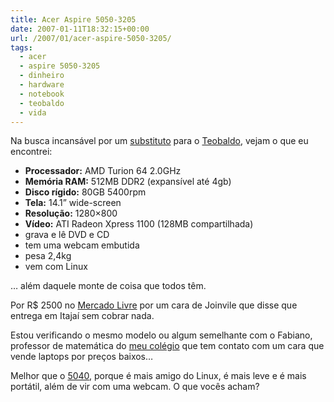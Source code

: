 ```yaml
---
title: Acer Aspire 5050-3205
date: 2007-01-11T18:32:15+00:00
url: /2007/01/acer-aspire-5050-3205/
tags:
  - acer
  - aspire 5050-3205
  - dinheiro
  - hardware
  - notebook
  - teobaldo
  - vida
---
```


Na busca incansável por um [substituto][1] para o [Teobaldo][2], vejam o que eu encontrei:

- **Processador:** AMD Turion 64 2.0GHz
- **Memória RAM:** 512MB DDR2 (expansível até 4gb)
- **Disco rígido:** 80GB 5400rpm
- **Tela:** 14.1” wide-screen
- **Resolução:** 1280×800
- **Vídeo:** ATI Radeon Xpress 1100 (128MB compartilhada)
- grava e lê DVD e CD
- tem uma webcam embutida
- pesa 2,4kg
- vem com Linux

… além daquele monte de coisa que todos têm.

Por R\$ 2500 no [Mercado Livre][3] por um cara de Joinvile que disse que entrega em Itajaí sem cobrar nada.

Estou verificando o mesmo modelo ou algum semelhante com o Fabiano, professor de matemática do [meu colégio][4] que tem contato com um cara que vende laptops por preços baixos…

Melhor que o [5040][5], porque é mais amigo do Linux, é mais leve e é mais portátil, além de vir com uma webcam. O que vocês acham?

[1]: /2007/01/errar-duas-vezes-e-burrice/
[2]: /2006/12/teobaldo-no-medico/
[3]: http://produto.mercadolivre.com.br/MLB-51499925-acer-5050-turion-20-webcam-hd80-512mb-dvdrw-tela-14-stv-c-_JM
[4]: http://www.salesianoitajai.g12.br/
[5]: /2007/01/acer-aspire-5040/
